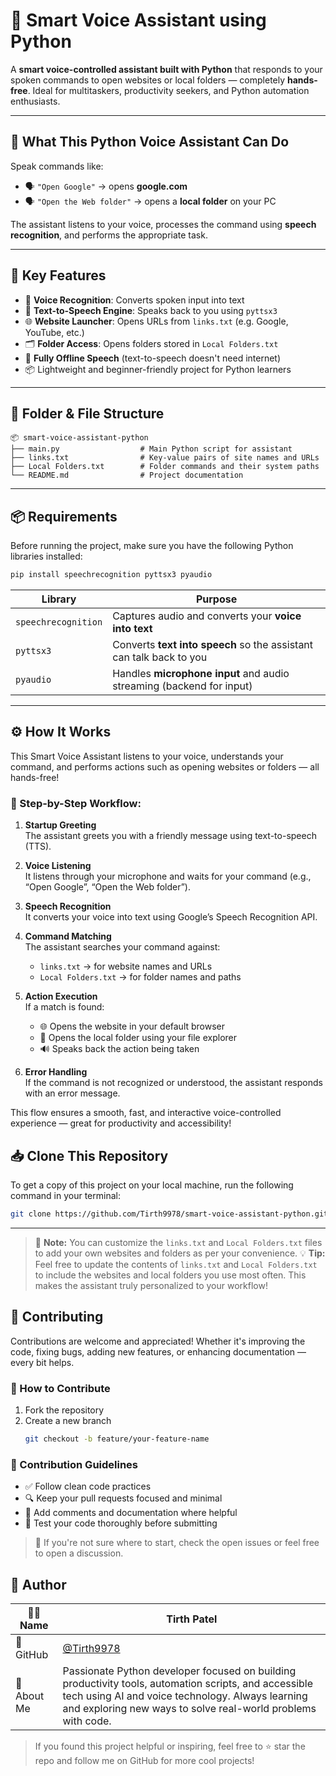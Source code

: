 # 🧠 Smart Voice Assistant using Python

A **smart voice-controlled assistant built with Python** that responds to your spoken commands to open websites or local folders — completely **hands-free**. Ideal for multitaskers, productivity seekers, and Python automation enthusiasts.

---

## 🚀 What This Python Voice Assistant Can Do

Speak commands like:

- 🗣️ `"Open Google"` → opens **google.com**  
- 🗣️ `"Open the Web folder"` → opens a **local folder** on your PC

The assistant listens to your voice, processes the command using **speech recognition**, and performs the appropriate task.

---

## 🎯 Key Features

- 🎤 **Voice Recognition**: Converts spoken input into text  
- 💬 **Text-to-Speech Engine**: Speaks back to you using `pyttsx3`  
- 🌐 **Website Launcher**: Opens URLs from `links.txt` (e.g. Google, YouTube, etc.)  
- 🗂️ **Folder Access**: Opens folders stored in `Local Folders.txt`  
- 🧠 **Fully Offline Speech** (text-to-speech doesn't need internet)  
- 📦 Lightweight and beginner-friendly project for Python learners  

---

## 📂 Folder & File Structure

```plaintext
📦 smart-voice-assistant-python
├── main.py                  # Main Python script for assistant
├── links.txt                # Key-value pairs of site names and URLs
├── Local Folders.txt        # Folder commands and their system paths
└── README.md                # Project documentation
```

---
## 📦 Requirements

Before running the project, make sure you have the following Python libraries installed:

```bash
pip install speechrecognition pyttsx3 pyaudio
```
| Library             | Purpose                                                              |
| ------------------- | -------------------------------------------------------------------- |
| `speechrecognition` | Captures audio and converts your **voice into text**                 |
| `pyttsx3`           | Converts **text into speech** so the assistant can talk back to you  |
| `pyaudio`           | Handles **microphone input** and audio streaming (backend for input) |

---
## ⚙️ How It Works

This Smart Voice Assistant listens to your voice, understands your command, and performs actions such as opening websites or folders — all hands-free!

### 🔄 Step-by-Step Workflow:

1. **Startup Greeting**  
   The assistant greets you with a friendly message using text-to-speech (TTS).

2. **Voice Listening**  
   It listens through your microphone and waits for your command (e.g., “Open Google”, “Open the Web folder”).

3. **Speech Recognition**  
   It converts your voice into text using Google’s Speech Recognition API.

4. **Command Matching**  
   The assistant searches your command against:
   - `links.txt` → for website names and URLs
   - `Local Folders.txt` → for folder names and paths

5. **Action Execution**  
   If a match is found:
   - 🌐 Opens the website in your default browser  
   - 📂 Opens the local folder using your file explorer  
   - 🔊 Speaks back the action being taken

6. **Error Handling**  
   If the command is not recognized or understood, the assistant responds with an error message.


This flow ensures a smooth, fast, and interactive voice-controlled experience — great for productivity and accessibility!

## 📥 Clone This Repository

To get a copy of this project on your local machine, run the following command in your terminal:

```bash
git clone https://github.com/Tirth9978/smart-voice-assistant-python.git
```
---

> 📝 **Note:** You can customize the `links.txt` and `Local Folders.txt` files to add your own websites and folders as per your convenience.
> 💡 **Tip:** Feel free to update the contents of `links.txt` and `Local Folders.txt` to include the websites and local folders you use most often. This makes the assistant truly personalized to your workflow!


## 🤝 Contributing

Contributions are welcome and appreciated! Whether it's improving the code, fixing bugs, adding new features, or enhancing documentation — every bit helps.

### 🧾 How to Contribute

1. Fork the repository  
2. Create a new branch  
   ```bash
   git checkout -b feature/your-feature-name
   ```

### 📌 Contribution Guidelines

- ✅ Follow clean code practices  
- 🔍 Keep your pull requests focused and minimal  
- 📝 Add comments and documentation where helpful  
- 🧪 Test your code thoroughly before submitting  

>💬 If you're not sure where to start, check the open issues or feel free to open a discussion.

## 👤 Author

| 🧑‍💻 Name     | Tirth Patel                           |
|--------------|----------------------------------------|
| 🔗 GitHub    | [@Tirth9978](https://github.com/Tirth9978) |
| 💼 About Me | Passionate Python developer focused on building productivity tools, automation scripts, and accessible tech using AI and voice technology. Always learning and exploring new ways to solve real-world problems with code. |

> If you found this project helpful or inspiring, feel free to ⭐ star the repo and follow me on GitHub for more cool projects!

